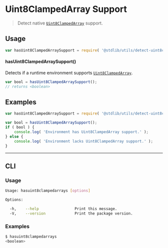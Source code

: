 # Uint8ClampedArray Support

> Detect native [`Uint8ClampedArray`][mdn-uint8clampedarray] support.


<section class="usage">

## Usage

``` javascript
var hasUint8ClampedArraySupport = require( '@stdlib/utils/detect-uint8clampedarray-support' );
```

#### hasUint8ClampedArraySupport()

Detects if a runtime environment supports [`Uint8ClampedArray`][mdn-uint8clampedarray].

``` javascript
var bool = hasUint8ClampedArraySupport();
// returns <boolean>
```

</section>

<!-- /.usage -->


<section class="examples">

## Examples

``` javascript
var hasUint8ClampedArraySupport = require( '@stdlib/utils/detect-uint8clampedarray-support' );

var bool = hasUint8ClampedArraySupport();
if ( bool ) {
    console.log( 'Environment has Uint8ClampedArray support.' );
} else {
    console.log( 'Environment lacks Uint8ClampedArray support.' );
}
```

</section>

<!-- /.examples -->


---

<section class="cli">

## CLI

<section class="usage">

### Usage

``` bash
Usage: hasuint8clampedarrays [options]

Options:

  -h,    --help                Print this message.
  -V,    --version             Print the package version.
```

</section>

<!-- /.usage -->

<section class="examples">

### Examples

``` bash
$ hasuint8clampedarrays
<boolean>
```

</section>

<!-- /.examples -->

</section>

<!-- /.cli -->


<section class="links">

[mdn-uint8clampedarray]: https://developer.mozilla.org/en-US/docs/Web/JavaScript/Reference/Global_Objects/Uint8ClampedArray

</section>

<!-- /.links -->
